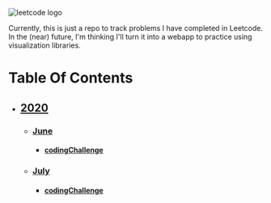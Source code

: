 ![leetcode logo](https://assets.leetcode.com/static_assets/public/images/LeetCode_Sharing.png)

Currently, this is just a repo to track problems I have completed in Leetcode. In the (near) future, I'm thinking I'll turn it into a webapp to practice using visualization libraries.

  # Table Of Contents
  * ## [2020](./2020)
    * ### [June](./2020/June)
      * #### [codingChallenge](./2020/June/codingChallenge)
    * ### [July](./2020/July)
      * #### [codingChallenge](./2020/July/codingChallenge)